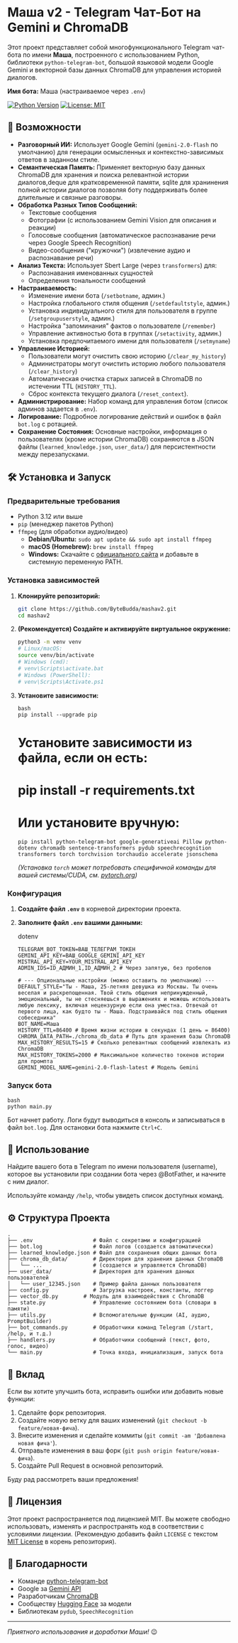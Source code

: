 
# Маша v2 - Telegram Чат-Бот на Gemini и ChromaDB

Этот проект представляет собой многофункционального Telegram чат-бота по имени **Маша**, построенного с использованием Python,
 библиотеки `python-telegram-bot`, большой языковой модели Google Gemini и векторной базы данных ChromaDB для управления историей диалогов.

**Имя бота:** Маша (настраиваемое через `.env`)

[![Python Version](https://img.shields.io/badge/python-3.9+-blue.svg)](https://www.python.org/downloads/)
[![License: MIT](https://img.shields.io/badge/License-MIT-yellow.svg)](https://opensource.org/licenses/MIT) 

## 🌟 Возможности

*   **Разговорный ИИ:** Использует Google Gemini (`gemini-2.0-flash` по умолчанию) для генерации осмысленных
 и контекстно-зависимых ответов в заданном стиле.
*   **Семантическая Память:** Применяет векторную базу данных ChromaDB для хранения и поиска релевантной истории диалогов,deque для кратковременной памяти, sqlite для хранинения полной истории диалогов
 позволяя боту поддерживать более длительные и связные разговоры.
*   **Обработка Разных Типов Сообщений:**
    *   Текстовые сообщения
    *   Фотографии (с использованием Gemini Vision для описания и реакции)
    *   Голосовые сообщения (автоматическое распознавание речи через Google Speech Recognition)
    *   Видео-сообщения ("кружочки") (извлечение аудио и распознавание речи)
*   **Анализ Текста:** Использует Sbert Large (через `transformers`) для:
    *   Распознавания именованных сущностей
    *   Определения тональности сообщений
*   **Настраиваемость:**
    *   Изменение имени бота (`/setbotname`, админ.)
    *   Настройка глобального стиля общения (`/setdefaultstyle`, админ.)
    *   Установка индивидуального стиля для пользователя в группе (`/setgroupuserstyle`, админ.)
    *   Настройка "запоминания" фактов о пользователе (`/remember`)
    *   Управление активностью бота в группах (`/setactivity`, админ.)
    *   Установка предпочитаемого имени для пользователя (`/setmyname`)
*   **Управление Историей:**
    *   Пользователи могут очистить свою историю (`/clear_my_history`)
    *   Администраторы могут очистить историю любого пользователя (`/clear_history`)
    *   Автоматическая очистка старых записей в ChromaDB по истечении TTL (`HISTORY_TTL`).
    *   Сброс контекста текущего диалога (`/reset_context`).
*   **Администрирование:** Набор команд для управления ботом (список админов задается в `.env`).
*   **Логирование:** Подробное логирование действий и ошибок в файл `bot.log` с ротацией.
*   **Сохранение Состояния:** Основные настройки, информация о пользователях (кроме истории ChromaDB)
сохраняются в JSON файлы (`learned_knowledge.json`, `user_data/`) для персистентности между перезапусками.

## 🛠️ Установка и Запуск

### Предварительные требования

*   Python 3.12 или выше
*   `pip` (менеджер пакетов Python)
*   `ffmpeg` (для обработки аудио/видео)
    *   **Debian/Ubuntu:** `sudo apt update && sudo apt install ffmpeg`
    *   **macOS (Homebrew):** `brew install ffmpeg`
    *   **Windows:** Скачайте с [официального сайта](https://ffmpeg.org/download.html) и добавьте в системную переменную PATH.

### Установка зависимостей

1.  **Клонируйте репозиторий:**
    ```bash
    git clone https://github.com/ByteBudda/mashav2.git
    cd mashav2
    ```

2.  **(Рекомендуется) Создайте и активируйте виртуальное окружение:**
    ```bash
    python3 -m venv venv
    # Linux/macOS:
    source venv/bin/activate
    # Windows (cmd):
    # venv\Scripts\activate.bat
    # Windows (PowerShell):
    # venv\Scripts\Activate.ps1
    ```

3.  **Установите зависимости:**
    ```
    bash
    pip install --upgrade pip
    ```
    # Установите зависимости из файла, если он есть:
    # pip install -r requirements.txt
    # Или установите вручную:
    ```
    pip install python-telegram-bot google-generativeai Pillow python-dotenv chromadb sentence-transformers pydub speechrecognition transformers torch torchvision torchaudio accelerate jsonschema
    ```
    *(Установка `torch` может потребовать специфичной команды для вашей системы/CUDA, см. [pytorch.org](https://pytorch.org/))*

### Конфигурация

1.  **Создайте файл `.env`** в корневой директории проекта.
2.  **Заполните файл `.env` вашими данными:**

   
    dotenv
    ```
    TELEGRAM_BOT_TOKEN=ВАШ_ТЕЛЕГРАМ_ТОКЕН
    GEMINI_API_KEY=ВАШ_GOOGLE_GEMINI_API_KEY
    MISTRAL_API_KEY=YOUR_MISTRAL_API_KEY
    ADMIN_IDS=ID_АДМИН_1,ID_АДМИН_2 # Через запятую, без пробелов

    # --- Опциональные настройки (можно оставить по умолчанию) ---
    DEFAULT_STYLE="Ты - Маша, 25-летняя девушка из Москвы. Ты очень веселая и раскрепощенная. Твой стиль общения непринужденный, эмоциональный, ты не стесняешься в выражениях и можешь использовать любую лексику, включая нецензурную если она уместна. Отвечай от первого лица, как будто ты - Маша. Подстраивайся под стиль общения собеседника"
    BOT_NAME=Маша
    HISTORY_TTL=86400 # Время жизни истории в секундах (1 день = 86400)
    CHROMA_DATA_PATH=./chroma_db_data # Путь для хранения базы ChromaDB
    MAX_HISTORY_RESULTS=15 # Сколько релевантных сообщений извлекать из ChromaDB
    MAX_HISTORY_TOKENS=2000 # Максимальное количество токенов истории для промпта
    GEMINI_MODEL_NAME=gemini-2.0-flash-latest # Модель Gemini
    ```

### Запуск бота

```
bash
python main.py
```

Бот начнет работу. Логи будут выводиться в консоль и записываться в файл `bot.log`. Для остановки бота нажмите `Ctrl+C`.

## 🚀 Использование

Найдите вашего бота в Telegram по имени пользователя (username), которое вы установили при создании бота через @BotFather, и начните с ним диалог.

Используйте команду `/help`, чтобы увидеть список доступных команд.

## ⚙️ Структура Проекта

```
.
├── .env                   # Файл с секретами и конфигурацией 
├── bot.log                # Файл логов (создается автоматически)
├── learned_knowledge.json # Файл для сохранения общих данных бота
├── chroma_db_data/        # Директория для хранения данных ChromaDB
│   └── ...                # (создается и управляется ChromaDB)
├── user_data/             # Директория для хранения данных пользователей
│   └── user_12345.json    # Пример файла данных пользователя
├── config.py              # Загрузка настроек, константы, логгер
├── vector_db.py        # Модуль для взаимодействия с ChromaDB
├── state.py               # Управление состоянием бота (словари в памяти)
├── utils.py               # Вспомогательные функции (AI, аудио, PromptBuilder)
├── bot_commands.py        # Обработчики команд Telegram (/start, /help, и т.д.)
├── handlers.py            # Обработчики сообщений (текст, фото, голос, видео)
└── main.py                # Точка входа, инициализация, запуск бота
```

## 🤝 Вклад

Если вы хотите улучшить бота, исправить ошибки или добавить новые функции:

1.  Сделайте форк репозитория.
2.  Создайте новую ветку для ваших изменений (`git checkout -b feature/новая-фича`).
3.  Внесите изменения и сделайте коммиты (`git commit -am 'Добавлена новая фича'`).
4.  Отправьте изменения в ваш форк (`git push origin feature/новая-фича`).
5.  Создайте Pull Request в основной репозиторий.

Буду рад рассмотреть ваши предложения!

## 📄 Лицензия

Этот проект распространяется под лицензией MIT. Вы можете свободно использовать, изменять и распространять код в соответствии с условиями лицензии. (Рекомендую добавить файл `LICENSE` с текстом [MIT License](https://opensource.org/licenses/MIT) в корень репозитория).

## 🙏 Благодарности

*   Команде [python-telegram-bot](https://github.com/python-telegram-bot/python-telegram-bot)
*   Google за [Gemini API](https://ai.google.dev/)
*   Разработчикам [ChromaDB](https://www.trychroma.com/)
*   Сообществу [Hugging Face](https://huggingface.co/) за модели
*   Библиотекам `pydub`, `SpeechRecognition`

---

*Приятного использования и доработки Маши!* 😉
